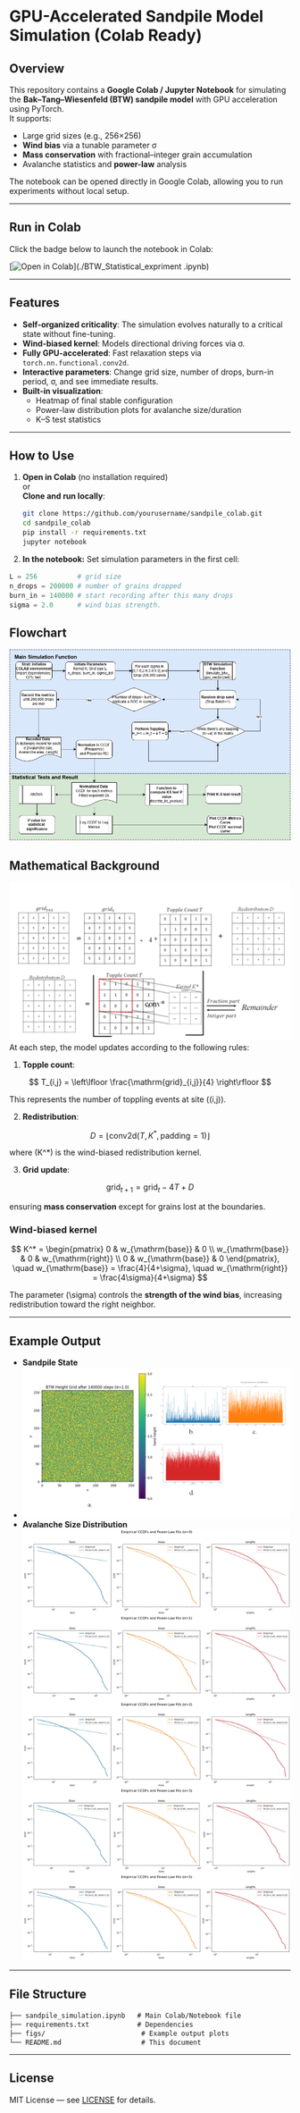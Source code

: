 # GPU-Accelerated Sandpile Model Simulation (Colab Ready)

## Overview
This repository contains a **Google Colab / Jupyter Notebook** for simulating the **Bak–Tang–Wiesenfeld (BTW) sandpile model** with GPU acceleration using PyTorch.  
It supports:
- Large grid sizes (e.g., 256×256)
- **Wind bias** via a tunable parameter σ
- **Mass conservation** with fractional–integer grain accumulation
- Avalanche statistics and **power-law** analysis

The notebook can be opened directly in Google Colab, allowing you to run experiments without local setup.

---

## Run in Colab
Click the badge below to launch the notebook in Colab:

[![Open in Colab](https://colab.research.google.com/assets/colab-badge.svg)](./BTW_Statistical_expriment .ipynb)

---

## Features
- **Self-organized criticality**: The simulation evolves naturally to a critical state without fine-tuning.
- **Wind-biased kernel**: Models directional driving forces via σ.
- **Fully GPU-accelerated**: Fast relaxation steps via `torch.nn.functional.conv2d`.
- **Interactive parameters**: Change grid size, number of drops, burn-in period, σ, and see immediate results.
- **Built-in visualization**:
  - Heatmap of final stable configuration
  - Power-law distribution plots for avalanche size/duration
  - K–S test statistics

---

## How to Use
1. **Open in Colab** (no installation required)  
   or  
   **Clone and run locally**:
   ```bash
   git clone https://github.com/yourusername/sandpile_colab.git
   cd sandpile_colab
   pip install -r requirements.txt
   jupyter notebook
   ```
2. **In the notebook:**
Set simulation parameters in the first cell:
  ```python
  L = 256          # grid size
  n_drops = 200000 # number of grains dropped
  burn_in = 140000 # start recording after this many drops
  sigma = 2.0      # wind bias strength.
   ```

## Flowchart 
![fc](Flow_Chart1.png)

## Mathematical Background
![math](fg1.png)
At each step, the model updates according to the following rules:

1. **Topple count**:

$$
T_{i,j} = \left\lfloor \frac{\mathrm{grid}_{i,j}}{4} \right\rfloor
$$

This represents the number of toppling events at site \((i,j)\).

2. **Redistribution**:

$$
D = \left\lfloor \mathrm{conv2d}(T, K^*, \mathrm{padding}=1) \right\rfloor
$$

where \(K^*\) is the wind-biased redistribution kernel.

3. **Grid update**:

$$
\mathrm{grid}_{t+1} = \mathrm{grid}_t - 4T + D
$$

ensuring **mass conservation** except for grains lost at the boundaries.

### Wind-biased kernel

$$
K^* =
\begin{pmatrix}
0 & w_{\mathrm{base}} & 0 \\
 w_{\mathrm{base}} & 0 & w_{\mathrm{right}} \\
0 & w_{\mathrm{base}} & 0
\end{pmatrix}, \quad
w_{\mathrm{base}} = \frac{4}{4+\sigma}, \quad
w_{\mathrm{right}} = \frac{4\sigma}{4+\sigma}
$$

The parameter \(\sigma\) controls the **strength of the wind bias**, increasing redistribution toward the right neighbor.

---

## Example Output

- **Sandpile State**
- ![Example Outputs](fg2.png)
- **Avalanche Size Distribution**
  ![sz](fg3.jpeg)
---

## File Structure

```
├── sandpile_simulation.ipynb   # Main Colab/Notebook file
├── requirements.txt            # Dependencies
├── figs/                        # Example output plots
└── README.md                    # This document
```

---

## License

MIT License — see [LICENSE](LICENSE) for details.
